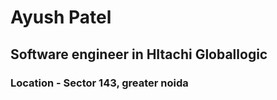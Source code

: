 # Ayush Patel
## Software engineer in HItachi Globallogic 
### Location - Sector 143, greater noida
